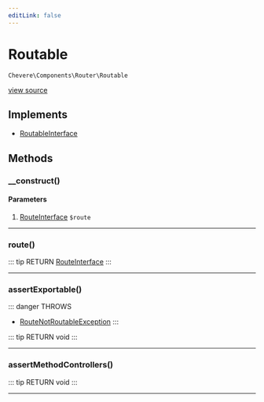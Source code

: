 ```yaml
---
editLink: false
---
```


# Routable

`Chevere\Components\Router\Routable`

[view source](https://github.com/chevere/chevere/blob/master/src/Chevere/Components/Router/Routable.php)

## Implements

- [RoutableInterface](../../Interfaces/Router/RoutableInterface.md)

## Methods

### __construct()

#### Parameters

1. [RouteInterface](../../Interfaces/Router/Route/RouteInterface.md) `$route`

---

### route()

::: tip RETURN
[RouteInterface](../../Interfaces/Router/Route/RouteInterface.md)
:::

---

### assertExportable()

::: danger THROWS
- [RouteNotRoutableException](../../Exceptions/Router/RouteNotRoutableException.md) 
:::

::: tip RETURN
void
:::

---

### assertMethodControllers()

::: tip RETURN
void
:::

---
